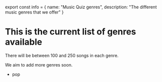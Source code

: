 export const info = {
    name: "Music Quiz genres",
    description: "The different music genres that we offer"
}

<PageToolBar title="Music Quiz" />

# This is the current list of genres available
There will be between 100 and 250 songs in each genre.

We aim to add more genres soon.
- pop


